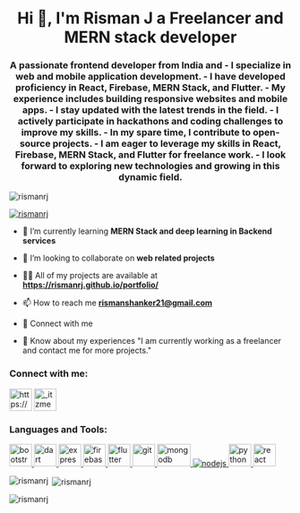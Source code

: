 <h1 align="center">Hi 👋, I'm Risman J a Freelancer and MERN stack developer</h1>
<h3 align="center">A passionate frontend developer from India and - I specialize in web and mobile application development. - I have developed proficiency in React, Firebase, MERN Stack, and Flutter. - My experience includes building responsive websites and mobile apps. - I stay updated with the latest trends in the field. - I actively participate in hackathons and coding challenges to improve my skills. - In my spare time, I contribute to open-source projects. - I am eager to leverage my skills in React, Firebase, MERN Stack, and Flutter for freelance work. - I look forward to exploring new technologies and growing in this dynamic field.</h3>

<p align="left"> <img src="https://komarev.com/ghpvc/?username=rismanrj&label=Profile%20views&color=0e75b6&style=flat" alt="rismanrj" /> </p>

<p align="left"> <a href="https://github.com/ryo-ma/github-profile-trophy"><img src="https://github-profile-trophy.vercel.app/?username=rismanrj" alt="rismanrj" /></a> </p>

- 🌱 I’m currently learning **MERN Stack and deep learning in Backend services**

- 👯 I’m looking to collaborate on **web related projects**

- 👨‍💻 All of my projects are available at **https://rismanrj.github.io/portfolio/**

- 📫 How to reach me **rismanshanker21@gmail.com**

- 🤝 Connect with me

- 📄 Know about my experiences "I am currently working as a freelancer and contact me for more projects."
<h3 align="left">Connect with me:</h3>
<p align="left">
<a href="https://www.linkedin.com/in/risman21/" target="blank"><img align="center" src="https://th.bing.com/th?id=OIP.6uTQ7mOjYOD2sNKxUdnaNAHaHa&w=250&h=250&c=8&rs=1&qlt=90&o=6&dpr=1.3&pid=3.1&rm=2" alt="https://www.linkedin.com/in/risman21/" height="auto" width="40" /></a>
<a href="https://instagram.com/_itzmee_rj" target="blank"><img align="center" src="https://th.bing.com/th/id/OIP.B2jAIMD6FXO4S_32ZdNBtwAAAA?rs=1&pid=ImgDetMain" alt="_itzmee_rj" height="auto" width="40" /></a>
</p>


<h3 align="left">Languages and Tools:</h3>
<p align="left"> <a href="https://getbootstrap.com" target="_blank" rel="noreferrer"> <img src="https://th.bing.com/th?id=OSK.e7e37b7b956f79796237f90ce2cb7b59&w=46&h=46&c=11&rs=1&qlt=80&o=6&dpr=1.3&pid=SANGAM" alt="bootstrap" width="40" height="40"/>  <a href="https://dart.dev" target="_blank" rel="noreferrer"> <img src="https://www.vectorlogo.zone/logos/dartlang/dartlang-icon.svg" alt="dart" width="40" height="40"/> </a> <a href="https://expressjs.com" target="_blank" rel="noreferrer"> <img src="https://th.bing.com/th?id=OSK.e812bec137af36c10dfe4b944efa000b&w=46&h=46&c=11&rs=1&qlt=80&o=6&dpr=1.3&pid=SANGAM" alt="express" width="40" height="40"/> </a> <a href="https://firebase.google.com/" target="_blank" rel="noreferrer"> <img src="https://www.vectorlogo.zone/logos/firebase/firebase-icon.svg" alt="firebase" width="40" height="40"/> </a> <a href="https://flutter.dev" target="_blank" rel="noreferrer"> <img src="https://www.vectorlogo.zone/logos/flutterio/flutterio-icon.svg" alt="flutter" width="40" height="40"/> </a> <a href="https://git-scm.com/" target="_blank" rel="noreferrer"> <img src="https://www.vectorlogo.zone/logos/git-scm/git-scm-icon.svg" alt="git" width="40" height="40"/> </a>  <a href="https://www.mongodb.com/" target="_blank" rel="noreferrer"> <img src="https://th.bing.com/th?id=OSK.5eb085f4e09e7724782c6fb3e5b18caf&w=188&h=132&c=7&o=6&dpr=1.3&pid=SANGAM" alt="mongodb" width="60" height="40"/> </a> <a href="https://nodejs.org" target="_blank" rel="noreferrer"> <img src="https://nodejs.org/static/images/logo.svg" alt="nodejs" width="auto" height="auto"/> </a> <a href="https://www.python.org" target="_blank" rel="noreferrer"> <img src="https://www.python.org/static/img/python-logo@2x.png" alt="python" width="auto" height="40"/> </a> <a href="https://reactjs.org/" target="_blank" rel="noreferrer"> <img src="https://th.bing.com/th?id=OSK.TaUHj4RydL4bl0Y_lEmaBZVHPkhEXb7x1l2X4CedGiM&w=46&h=46&c=11&rs=1&qlt=80&o=6&dpr=1.3&pid=SANGAM" alt="react" width="auto" height="40"/> </a>  </p>

 
<p><img align="left" src="https://github-readme-stats.vercel.app/api/top-langs?username=rismanrj&show_icons=true&locale=en&layout=compact" alt="rismanrj" /></p>

<p>&nbsp;<img align="center" src="https://github-readme-stats.vercel.app/api?username=rismanrj&show_icons=true&locale=en" alt="rismanrj" /></p>

<p><img align="center" src="https://github-readme-streak-stats.herokuapp.com/?user=rismanrj&" alt="rismanrj" /></p>
